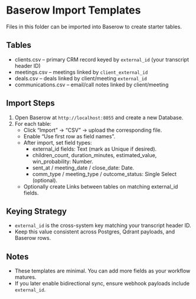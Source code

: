 # Baserow Import Templates

Files in this folder can be imported into Baserow to create starter tables.

## Tables
- clients.csv – primary CRM record keyed by `external_id` (your transcript header ID)
- meetings.csv – meetings linked by `client_external_id`
- deals.csv – deals linked by client/meeting `external_id`
- communications.csv – email/call notes linked by client/meeting

## Import Steps
1. Open Baserow at `http://localhost:8055` and create a new Database.
2. For each table:
   - Click “Import” → “CSV” → upload the corresponding file.
   - Enable “Use first row as field names”.
   - After import, set field types:
     - external_id fields: Text (mark as Unique if desired).
     - children_count, duration_minutes, estimated_value, win_probability: Number.
     - sent_at / meeting_date / close_date: Date.
     - comm_type / meeting_type / outcome_status: Single Select (optional).
   - Optionally create Links between tables on matching external_id fields.

## Keying Strategy
- `external_id` is the cross-system key matching your transcript header ID.
- Keep this value consistent across Postgres, Qdrant payloads, and Baserow rows.

## Notes
- These templates are minimal. You can add more fields as your workflow matures.
- If you later enable bidirectional sync, ensure webhook payloads include `external_id`.
